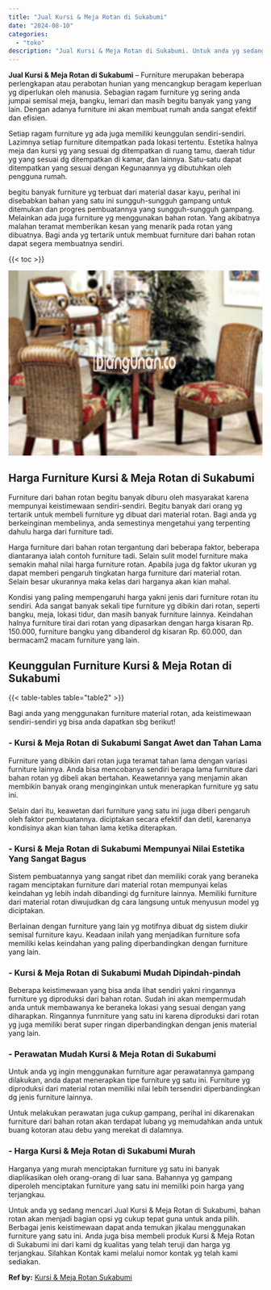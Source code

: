 ```yaml
---
title: "Jual Kursi & Meja Rotan di Sukabumi"
date: "2024-08-10"
categories: 
  - "toko"
description: "Jual Kursi & Meja Rotan di Sukabumi. Untuk anda yg sedang mencari Jual Kursi & Meja Rotan di Sukabumi, bahan rotan akan menjadi bagian opsi yg cukup tepat gu..."
---
```


**Jual Kursi & Meja Rotan di Sukabumi** – Furniture merupakan beberapa perlengkapan atau perabotan hunian yang mencangkup beragam keperluan yg diperlukan oleh manusia. Sebagian ragam furniture yg sering anda jumpai semisal meja, bangku, lemari dan masih begitu banyak yang yang lain. Dengan adanya furniture ini akan membuat rumah anda sangat efektif dan efisien.

Setiap ragam furniture yg ada juga memiliki keunggulan sendiri-sendiri. Lazimnya setiap furniture ditempatkan pada lokasi tertentu. Estetika halnya meja dan kursi yg yang sesuai dg ditempatkan di ruang tamu, daerah tidur yg yang sesuai dg ditempatkan di kamar, dan lainnya. Satu-satu dapat ditempatkan yang sesuai dengan Kegunaannya yg dibutuhkan oleh pengguna rumah.

begitu banyak furniture yg terbuat dari material dasar kayu, perihal ini disebabkan bahan yang satu ini sungguh-sungguh gampang untuk ditemukan dan progres pembuatannya yang sungguh-sungguh gampang. Melainkan ada juga furniture yg menggunakan bahan rotan. Yang akibatnya malahan teramat memberikan kesan yang menarik pada rotan yang dibuatnya. Bagi anda yg tertarik untuk membuat furniture dari bahan rotan dapat segera membuatnya sendiri.

{{< toc >}}

![Jual Kursi & Meja Rotan di Sukabumi](/images/kursi-meja-rotan-murah18.png)

## Harga Furniture Kursi & Meja Rotan di Sukabumi

Furniture dari bahan rotan begitu banyak diburu oleh masyarakat karena mempunyai keistimewaan sendiri-sendiri. Begitu banyak dari orang yg tertarik untuk membeli furniture yg dibuat dari material rotan. Bagi anda yg berkeinginan membelinya, anda semestinya mengetahui yang terpenting dahulu harga dari furniture tadi.

Harga furniture dari bahan rotan tergantung dari beberapa faktor, beberapa diantaranya ialah contoh furniture tadi. Selain sulit model furniture maka semakin mahal nilai harga furniture rotan. Apabila juga dg faktor ukuran yg dapat memberi pengaruh tingkatan harga furniture dari material rotan. Selain besar ukurannya maka kelas dari harganya akan kian mahal.

Kondisi yang paling mempengaruhi harga yakni jenis dari furniture rotan itu sendiri. Ada sangat banyak sekali tipe furniture yg dibikin dari rotan, seperti bangku, meja, lokasi tidur, dan masih banyak furniture lainnya. Keindahan halnya furniture tirai dari rotan yang dipasarkan dengan harga kisaran Rp. 150.000, furniture bangku yang dibanderol dg kisaran Rp. 60.000, dan bermacam2 macam furniture yang lain.

## Keunggulan Furniture Kursi & Meja Rotan di Sukabumi

{{< table-tables table="table2" >}}

Bagi anda yang menggunakan furniture material rotan, ada keistimewaan sendiri-sendiri yg bisa anda dapatkan sbg berikut!

### \- Kursi & Meja Rotan di Sukabumi Sangat Awet dan Tahan Lama

Furniture yang dibikin dari rotan juga teramat tahan lama dengan variasi furniture lainnya. Anda bisa mencobanya sendiri berapa lama furniture dari bahan rotan yg dibeli akan bertahan. Keawetannya yang menjamin akan membikin banyak orang menginginkan untuk menerapkan furniture yg satu ini.

Selain dari itu, keawetan dari furniture yang satu ini juga diberi pengaruh oleh faktor pembuatannya. diciptakan secara efektif dan detil, karenanya kondisinya akan kian tahan lama ketika diterapkan.

### \- Kursi & Meja Rotan di Sukabumi Mempunyai Nilai Estetika Yang Sangat Bagus

Sistem pembuatannya yang sangat ribet dan memiliki corak yang beraneka ragam menciptakan furniture dari material rotan mempunyai kelas keindahan yg lebih indah dibandingi dg furniture lainnya. Memiliki furniture dari material rotan diwujudkan dg cara langsung untuk menyusun model yg diciptakan.

Berlainan dengan furniture yang lain yg motifnya dibuat dg sistem diukir semisal furniture kayu. Keadaan inilah yang menjadikan furniture sofa memiliki kelas keindahan yang paling diperbandingkan dengan furniture yang lain.

### \- Kursi & Meja Rotan di Sukabumi Mudah Dipindah-pindah

Beberapa keistimewaan yang bisa anda lihat sendiri yakni ringannya furniture yg diproduksi dari bahan rotan. Sudah ini akan mempermudah anda untuk membawanya ke beraneka lokasi yang sesuai dengan yang diharapkan. Ringannya funrniture yang satu ini karena diproduksi dari rotan yg juga memiliki berat super ringan diperbandingkan dengan jenis material yang lain.

### \- Perawatan Mudah Kursi & Meja Rotan di Sukabumi

Untuk anda yg ingin menggunakan furniture agar perawatannya gampang dilakukan, anda dapat menerapkan tipe furniture yg satu ini. Furniture yg diproduksi dari material rotan memiliki nilai lebih tersendiri diperbandingkan dg jenis furniture lainnya.

Untuk melakukan perawatan juga cukup gampang, perihal ini dikarenakan furniture dari bahan rotan akan terdapat lubang yg memudahkan anda untuk buang kotoran atau debu yang merekat di dalamnya.

### \- Harga Kursi & Meja Rotan di Sukabumi Murah

Harganya yang murah menciptakan furniture yg satu ini banyak diaplikasikan oleh orang-orang di luar sana. Bahannya yg gampang diperoleh menciptakan furniture yang satu ini memiliki poin harga yang terjangkau.

Untuk anda yg sedang mencari Jual Kursi & Meja Rotan di Sukabumi, bahan rotan akan menjadi bagian opsi yg cukup tepat guna untuk anda pilih. Berbagai jenis keistimewaan dapat anda temukan jikalau menggunakan furniture yang satu ini. Anda juga bisa membeli produk Kursi & Meja Rotan di Sukabumi ini dari kami dg kualitas yang telah teruji dan harga yg terjangkau. Silahkan Kontak kami melalui nomor kontak yg telah kami sediakan.

**Ref by:** [Kursi & Meja Rotan Sukabumi](https://id.wikipedia.org/wiki/Kursi)
